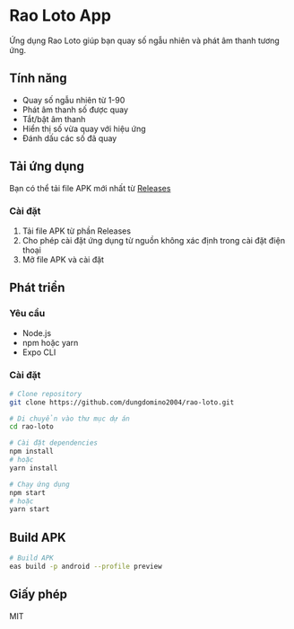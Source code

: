 # Rao Loto App

Ứng dụng Rao Loto giúp bạn quay số ngẫu nhiên và phát âm thanh tương ứng.

## Tính năng

- Quay số ngẫu nhiên từ 1-90
- Phát âm thanh số được quay
- Tắt/bật âm thanh
- Hiển thị số vừa quay với hiệu ứng
- Đánh dấu các số đã quay

## Tải ứng dụng

Bạn có thể tải file APK mới nhất từ [Releases](https://github.com/tridung778/rao-loto/releases)

### Cài đặt

1. Tải file APK từ phần Releases
2. Cho phép cài đặt ứng dụng từ nguồn không xác định trong cài đặt điện thoại
3. Mở file APK và cài đặt

## Phát triển

### Yêu cầu

- Node.js
- npm hoặc yarn
- Expo CLI

### Cài đặt

```bash
# Clone repository
git clone https://github.com/dungdomino2004/rao-loto.git

# Di chuyển vào thư mục dự án
cd rao-loto

# Cài đặt dependencies
npm install
# hoặc
yarn install

# Chạy ứng dụng
npm start
# hoặc
yarn start
```

## Build APK

```bash
# Build APK
eas build -p android --profile preview
```

## Giấy phép

MIT
